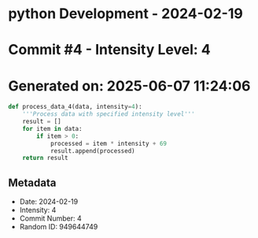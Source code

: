 ﻿# python Development - 2024-02-19
# Commit #4 - Intensity Level: 4
# Generated on: 2025-06-07 11:24:06
```python
def process_data_4(data, intensity=4):
    '''Process data with specified intensity level'''
    result = []
    for item in data:
        if item > 0:
            processed = item * intensity + 69
            result.append(processed)
    return result
```
## Metadata
- Date: 2024-02-19
- Intensity: 4
- Commit Number: 4
- Random ID: 949644749
